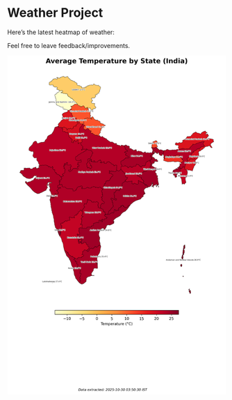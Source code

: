 # Weather Project

Here’s the latest heatmap of weather:

Feel free to leave feedback/improvements.

![India Heatmap](docs/assets/india_heatmap.png?v=029330)
